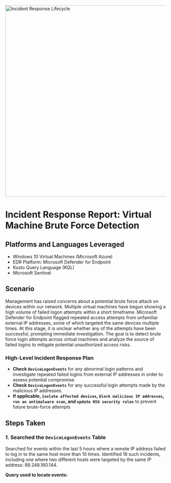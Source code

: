 <img width="600" src="https://github.com/user-attachments/assets/3139ed02-bf2c-4d30-973e-12dc1063fcba" alt="Incident Response Lifecycle"/>

# Incident Response Report: Virtual Machine Brute Force Detection

## Platforms and Languages Leveraged
- Windows 10 Virtual Machines (Microsoft Azure)
- EDR Platform: Microsoft Defender for Endpoint
- Kusto Query Language (KQL)
- Microsoft Sentinel

##  Scenario

Management has raised concerns about a potential brute force attack on devices within our network. Multiple virtual machines have begun showing a high volume of failed logon attempts within a short timeframe. Microsoft Defender for Endpoint flagged repeated access attempts from unfamiliar external IP addresses, some of which targeted the same devices multiple times. At this stage, it is unclear whether any of the attempts have been successful, prompting immediate investigation. The goal is to detect brute force login attempts across virtual machines and analyze the source of failed logins to mitigate potential unauthorized access risks.

### High-Level Incident Response Plan

- **Check `DeviceLogonEvents`** for any abnormal login patterns and investigate repeated failed logins from external IP addresses in order to assess potential compromise. 
- **Check `DeviceLogonEvents`** for any successful login attempts made by the malicious IP addresses.
- **If applicable, `isolate affected devices`, `block malicious IP addresses`, `run an antimalware scan`, and `update NSG security rules`** to prevent future brute-force attempts

## Steps Taken

### 1. Searched the `DeviceLogonEvents` Table

Searched for events within the last 5 hours where a remote IP address failed to log in to the same host more than 10 times. Identified 16 such incidents, including one where two different hosts were targeted by the same IP address: 89.248.160.144.

**Query used to locate events:**

